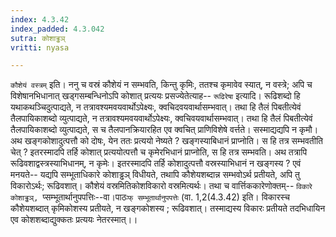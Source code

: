 ```yaml
---
index: 4.3.42
index_padded: 4.3.042
sutra: कोशाड्ढञ्
vritti: nyasa

---
```

`कौशेयं वस्त्रम्` इति। ननु च वस्रं कौशेयं न सम्भवति, किन्तु कृमिः, ततश्च कृमावेव स्यात्, न वस्त्रे; अपि च विशेषानभिधानात् खड्गसम्बन्धिनोऽपि कोशात् प्रत्ययः प्रसज्येतेत्याह-- `रूढिरेषा` इत्यादि। रूढिशब्दो हि यथाकथञ्चिदुत्पाद्यते, न तत्रावश्यमवयवार्थोऽपेक्ष्यः, क्वचिदवयवार्थासम्भवात्। तथा हि तैलं पिबतीत्येवं तैलपायिकाशब्दो व्युत्पाद्यते, न तत्रावश्यमवयवार्थोऽपेक्ष्यः, क्वचिवयवार्थासम्भवात्। तथा हि तैलं पिबतीत्येवं तैलपायिकाशब्दो व्युत्पाद्यते, स च तैलपानक्रियारहित एव क्वचित् प्राणिविशेषे वर्त्तते। सस्माद्यद्यपि न कृमौ। अथ खङ्गकोशादुत्पत्तौ को दोषः, येन ततः प्रत्ययो नेष्यते ? खङ्गस्याबिधानं प्राप्नोति। स हि तत्र सम्भवतीति चेत् ? इतरस्मादपि तर्हि कोशात् प्रत्ययोत्पत्तौ च कृमेरभिधानं प्राप्नोति, स हि तत्र सम्भवति। अथ तत्रापि रूढिवशाद्वस्त्रस्याभिधानम्, न कृमेः। इतरस्मादपि तर्हि कोशादुत्पत्तौ वस्रस्याभिधानं न खङ्गस्य ? एवं मनयते-- यद्यपि सम्भूताधिकारे कोशाड्ढञ् विधीयते, तथापि कौशेयशब्दान्न सम्भवोऽर्थ प्रतीयते, अपि तु विकारोऽर्थः; रूढिवशात्। कौशेयं वस्रमितिकोशविकारो वस्रमित्यर्थः। तथा च वार्त्तिककारेणोक्तम्-- `विकारे कोशाड्ढञ्, `प्सम्भूतार्थानुपपत्तिः--वा।पाठः`फ् सम्भूतार्थानुपपत्तेः` (वा. 1,2(4.3.42) इति। विकारस्च कौशेयशब्दात् कृमिकोशस्य प्रतीयते, न खङ्गकोशस्य ; रूढिवशात्। तस्माद्यस्य विकारः प्रतीयते तदभिधायिन एव कोशशब्दाद्युक्कतः प्रत्ययः नेतरस्मात्।।